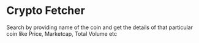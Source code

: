 # Crypto Fetcher

Search by providing name of the coin and get the details of that particular coin like Price, Marketcap, Total Volume etc
